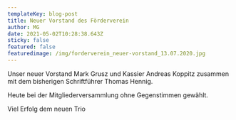 ```yaml
---
templateKey: blog-post
title: Neuer Vorstand des Förderverein
author: MG
date: 2021-05-02T10:28:38.643Z
sticky: false
featured: false
featuredimage: /img/forderverein_neuer-vorstand_13.07.2020.jpg
---
```

Unser neuer Vorstand [](https://www.facebook.com/mark.grusz?__cft__[0]=AZU0z12B6WKwh-1phDr5Ni8bYDJKVwsVy5f4IYZf57j4m55cLDWqt6BZNjqxvnJfb695miQ7qnaSg2Yg1abzCeE9X-8ZvA7sseIXDFPKiu0ptJ4_qwUi6YpqdSIgk1_hTUohA5nvByxIwL7Yons5kvj0UuDvWK7fNI68-7xHF7HtFvgnyYirtpKFrmKcSSiqKxV5btC6CYA7pRBikmQwE5CeulzsUSsagghPGl_oS_mYRg&__tn__=-]K-R)Mark Grusz und Kassier Andreas Koppitz zusammen mit dem bisherigen Schriftführer Thomas Hennig.

Heute bei der Mitgliederversammlung ohne Gegenstimmen gewählt.

Viel Erfolg dem neuen Trio